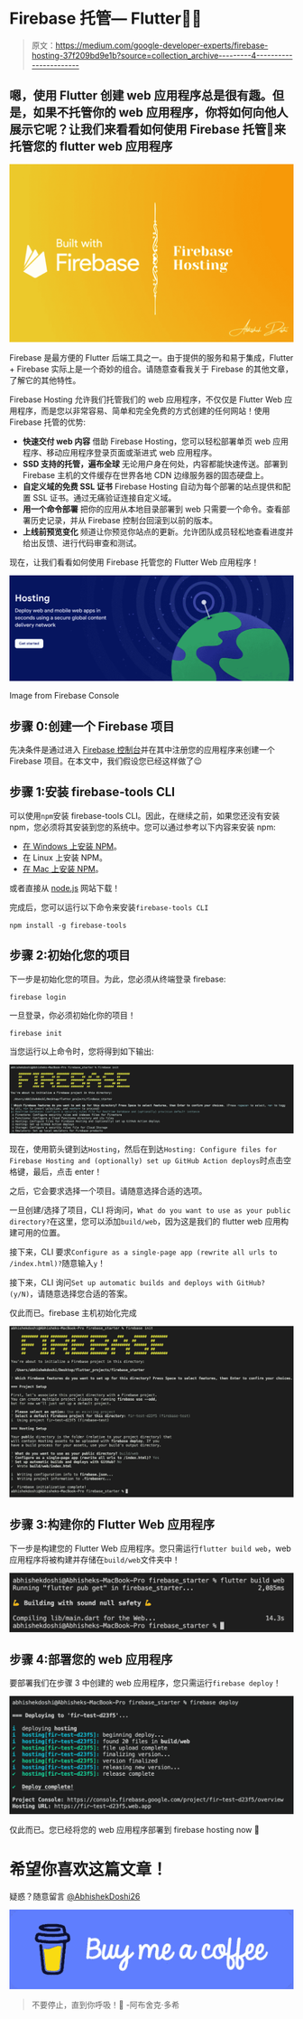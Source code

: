 # Firebase 托管— Flutter💛💙

> 原文：<https://medium.com/google-developer-experts/firebase-hosting-37f209bd9e1b?source=collection_archive---------4----------------------->

## 嗯，使用 Flutter 创建 web 应用程序总是很有趣。但是，如果不托管你的 web 应用程序，你将如何向他人展示它呢？让我们来看看如何使用 Firebase 托管🥳来托管您的 flutter web 应用程序

![](img/72e3321f765da21ac102c021311ea459.png)

Firebase 是最方便的 Flutter 后端工具之一。由于提供的服务和易于集成，Flutter + Firebase 实际上是一个奇妙的组合。请随意查看我关于 Firebase 的其他文章，了解它的其他特性。

Firebase Hosting 允许我们托管我们的 web 应用程序，不仅仅是 Flutter Web 应用程序，而是您以非常容易、简单和完全免费的方式创建的任何网站！使用 Firebase 托管的优势:

*   **快速交付 web 内容**
    借助 Firebase Hosting，您可以轻松部署单页 web 应用程序、移动应用程序登录页面或渐进式 web 应用程序。
*   **SSD 支持的托管，遍布全球** 无论用户身在何处，内容都能快速传送。部署到 Firebase 主机的文件缓存在世界各地 CDN 边缘服务器的固态硬盘上。
*   **自定义域的免费 SSL 证书** Firebase Hosting 自动为每个部署的站点提供和配置 SSL 证书。通过无痛验证连接自定义域。
*   **用一个命令部署** 把你的应用从本地目录部署到 web 只需要一个命令。查看部署历史记录，并从 Firebase 控制台回滚到以前的版本。
*   **上线前预览变化** 频道让你预览你站点的更新。允许团队成员轻松地查看进度并给出反馈、进行代码审查和测试。

现在，让我们看看如何使用 Firebase 托管您的 Flutter Web 应用程序！

![](img/5638a264442d72d0a1eea0f06f599e0a.png)

Image from Firebase Console

## 步骤 0:创建一个 Firebase 项目

先决条件是通过进入 [Firebase 控制台](https://console.firebase.google.com/)并在其中注册您的应用程序来创建一个 Firebase 项目。在本文中，我们假设您已经这样做了😉

## 步骤 1:安装 firebase-tools CLI

可以使用`npm`安装 firebase-tools CLI。因此，在继续之前，如果您还没有安装 npm，您必须将其安装到您的系统中。您可以通过参考以下内容来安装 npm:

*   [在 Windows 上安装 NPM](https://www.guru99.com/download-install-node-js.html)。
*   在 Linux 上安装 NPM。
*   [在 Mac 上安装 NPM](https://treehouse.github.io/installation-guides/mac/node-mac.html)。

或者直接从 [node.js](https://nodejs.org/en/) 网站下载！

完成后，您可以运行以下命令来安装`firebase-tools CLI`

```
npm install -g firebase-tools
```

## 步骤 2:初始化您的项目

下一步是初始化您的项目。为此，您必须从终端登录 firebase:

```
firebase login
```

一旦登录，你必须初始化你的项目！

```
firebase init
```

当您运行以上命令时，您将得到如下输出:

![](img/2d44515f727e3a807a58af86277792d8.png)

现在，使用箭头键到达`Hosting`，然后在到达`Hosting: Configure files for Firebase Hosting and (optionally) set up GitHub Action deploys`时点击空格键，最后，点击 enter！

之后，它会要求选择一个项目。请随意选择合适的选项。

一旦创建/选择了项目，CLI 将询问，`What do you want to use as your public directory?`在这里，您可以添加`build/web`，因为这是我们的 flutter web 应用构建可用的位置。

接下来，CLI 要求`Configure as a single-page app (rewrite all urls to /index.html)?`随意输入`y`！

接下来，CLI 询问`Set up automatic builds and deploys with GitHub? (y/N)`，请随意选择您合适的答案。

仅此而已。firebase 主机初始化完成

![](img/bdac76c23cc6d56c4fa70dbae1f64776.png)

## 步骤 3:构建你的 Flutter Web 应用程序

下一步是构建您的 Flutter Web 应用程序。您只需运行`flutter build web`，web 应用程序将被构建并存储在`build/web`文件夹中！

![](img/eb0e5f936497753f6246b916d2f59dc0.png)

## 步骤 4:部署您的 web 应用程序

要部署我们在步骤 3 中创建的 web 应用程序，您只需运行`firebase deploy`！

![](img/877588915d60e8d437c95652443ea09d.png)

仅此而已。您已经将您的 web 应用程序部署到 firebase hosting now 🥳

# 希望你喜欢这篇文章！

疑惑？随意留言 [@AbhishekDoshi26](https://linktr.ee/abhishekdoshi26)

[![](img/abe3192dbc753d7c794450208e174ed6.png)](https://www.buymeacoffee.com/abhishekdoshi26)

> 不要停止，直到你呼吸！💙
> -阿布舍克·多希